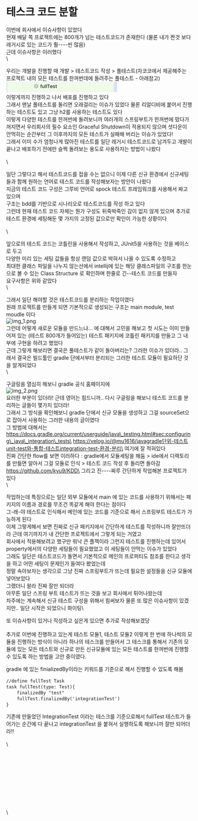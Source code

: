 # 테스크 코드 분할

이번에 회사에서 이슈사항이 있었다\
현재 배달 쪽 프로젝트에는 800개가 넘는 테스트코드가 존재한다 (물론 내가 짠것 보다 레거시로 있는 코드가 훨----씬 많음)\
근데 이슈사항은 이러했다\
\


우리는 개발을 진행할 때 개발 > 테스트코드 작성 > 풀테스트(자코코에서 제공해주는 프로젝트 내의 모든 테스트를 한꺼번데에 돌려주는 풀테스트 - 아래참고)\
![img.png](img/img.png)\
이렇게까지 진행하고 나서 배포를 진행하고 있다\
그래서 맨날 풀테스트를 돌리면 오래걸리는 이슈가 있었다 물론 리얼디비에 붙어서 진행하는 테스트도 있고 그냥 h2를 사용하는 테스트도 있다\
이렇게 다양한 테스트를 한꺼번에 돌려보니까 여러개의 스프링부트가 한꺼번에 떴다가 꺼지면서 우리회사의 필수 요소인 Graceful Shutdown이 적용되지 않으며 셧다운이 안먹히는 순간부터 그 이후까지의 모든 테스트가 실패해 버리는 이슈가 있었다!\
그래서 이미 수가 엄청나게 많아진 테스트를 일단 레거시 테스트코드로 남겨두고 개발이 끝나고 배포하기 전에만 슬쩍 돌려보는 용도로 사용하자는 방법이 나왔다\
\
\


일단 그렇다고 해서 테스트코드를 접을 수는 없으니 이제 다른 신규 환경에서 신규세팅들과 함께 원하는 언어로 테스트 코드를 작성해보자는 방안이 나왔다\
지금의 테스트 코드 구성은 그루비 언어로 spock 테스트 프레임워크를 사용해서 짜고 있으며\
구조는 bdd를 기반으로 시나리오로 테스트코드를 작성 하고 있다\
그런데 현재 테스트 코드 자체는 뭔가 구성도 뒤죽박죽인 감이 없지 않게 있으며 추가로 테스트 환경에 세팅해둔 몇 가지의 고정된 값으로만 확인이 가능한 상황이다\
\
\


앞으로의 테스트 코드는 코틀린을 사용해서 작성하고, JUnit5을 사용하는 것을 베이스로 두고\
다양한 미리 있는 세팅 값들을 항상 랜덤 값으로 박혀서 나올 수 있도록 수정하고\
최대한 클래스 파일을 나누지 않는선에서 intellij에 있는 해당 클래스파일의 구조를 한눈으로 볼 수 있는 Class Structure 로 확인하며 한줄로 긴--테스트 코드를 만들자\
요구사항은 위와 같았다\
\


그래서 일단 해야할 것은 테스트코드를 분리하는 작업이였다\
원래 프로젝트를 만들게 되면 기본적으로 생성되는 구조는 main module, test moudle 이다\
![img\_1.png](img/img\_1.png)\
그런데 어떻게 새로운 모듈을 만드느냐... 에 대해서 고민을 해보고 첫 시도는 이미 만들어져 있는 (테스트 800개가 들어있는) 테스트 패키지에 코틀린 패키지를 만들고 그 내부에 구현을 하려고 했었다\
근데 그렇게 해보리면 결국은 풀테스트가 같이 돌아버리는? 그러한 이슈가 있더라.. 그래서 결국은 빌드툴인 gradle 단에서부터 분리되는 그러한 테스트 모듈이 필요하단 것을 알게되었다\
\


구글링을 열심히 해보니 gradle 공식 홈페이지에\
![img\_2.png](img/img\_2.png)\
요러한 부분이 있더라! 근데 영어는 힘드니까.. 다시 구글링을 해보니 테스트 코드를 분리하는 글들이 몇가지 있더라!\
그래서 그 방식을 확인해보니 gradle 단에서 신규 모듈을 생성하고 그걸 sourceSet으로 잡아서 사용하는 그러한 내용의 글이였다\
그 방법에 대해서는 https://docs.gradle.org/current/userguide/java\_testing.html#sec:configuring\_java\_integration\_tests\
https://velog.io/@mu1616/javagradle단위-테스트unit-test와-통합-테스트integration-test-환경-분리\
여기에 잘 적혀있다\
진짜 간단한 flow를 보면 이러하다 : gradle에서 모듈세팅을 해둠 > ide에서 디렉토리를 만듦면 알아서 그걸 모듈로 인식 > 테스트 코드 작성 후 돌리면 돌아감\
https://github.com/kyu9/KDD\
그리고 진----짜루 간단하게 작업해본 프로젝트가 있다\
\


작업하는데 특징으로는 일단 외부 모듈에서 main 에 있는 코드를 사용하기 위해서는 패키지의 이름과 경로를 무조건 똑같게 해야 한다는 점이다\
그-래-야 테스트로 인식해서 메인에 있는 코드를 기준으로 해서 스프링부트 테스트가 가능하게 된다\
이제 그렇게해서 보면 진짜로 신규 패키지에서 간단하게 테스트를 작성하니까 잘만뜨더라 근데 여기까지가 내 간단한 프로젝트에서 그렇게 되는 거였고\
회사에서 적용해보려고 했구만 워낙 큰 플젝이라 그런지 테스트를 진행하는데 있어서 property에서의 다양한 세팅들이 필요했었고 이 세팅들이 안먹는 이슈가 있었다\
그래도 일단은 테스트코드가 돌면서 기본적으로 메인의 프로퍼티도 참조를 한다고 생각을 하고 어떤 세팅이 문제인가 들여다 봤었는데\
정말 속아보자는 생각으로 그냥 진짜 스프링부트가 뜨는데 필요한 설정들을 신규 모듈에 넣어보았다\
그랬더니 왈라 진짜 잘만 되더라\
아무튼 일단 스프링 부트 테스트가 뜨는 것을 보고 회사에서 튀어나왔는데\
차주에는 계속해서 신규 테스트 구성을 위해서 힘써보자 물론 또 많은 이슈사항이 있겠지만.. 일단 시작은 되었으니 화이팅\


또 이슈사항이 있거나 작성하고 싶은게 있으면 추가로 작성해보겠당\
\
추가로 이번에 진행하고 있는게 테스트 모듈1, 테스트 모듈2 이렇게 한 번에 하나씩의 모듈을 진행하는 방식이 아니라 하나의 테스크를 만들어서 그 테스크를 통해서 기존의 모듈에 있는 모든 테스트와 신규로 만든 신규모듈에 있는 모든 테스트를 한꺼번에 진행할 수 있도록 하는 방법을 고안 중이였다.

gradle 에 있는 finializedBy이라는 키워드를 기준으로 해서 진행할 수 있도록 해봄

```
//define fullTest Task
task fullTest(type: Test){
    finalizedBy "test"
    fullTest.finalizedBy('integrationTest')
}
```

기존에 만들었던 IntegrationTest 이라는 테스크를 기준으로해서 fullTest 테스트가 들어가는 순간에 다 끝나고 integrationTest 을 붙혀서 실행하도록 해보니까 잘만 되어더라!! \
\
\


\
\
\
\
\
\
\
\
\
\
